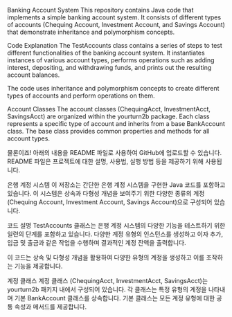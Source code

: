 Banking Account System
This repository contains Java code that implements a simple banking account system. It consists of different types of accounts (Chequing Account, Investment Account, and Savings Account) that demonstrate inheritance and polymorphism concepts.

Code Explanation
The TestAccounts class contains a series of steps to test different functionalities of the banking account system. It instantiates instances of various account types, performs operations such as adding interest, depositing, and withdrawing funds, and prints out the resulting account balances.

The code uses inheritance and polymorphism concepts to create different types of accounts and perform operations on them.

Account Classes
The account classes (ChequingAcct, InvestmentAcct, SavingsAcct) are organized within the yourturn2b package. Each class represents a specific type of account and inherits from a base BankAccount class. The base class provides common properties and methods for all account types.




물론이죠! 아래의 내용을 README 파일로 사용하여 GitHub에 업로드할 수 있습니다. README 파일은 프로젝트에 대한 설명, 사용법, 실행 방법 등을 제공하기 위해 사용됩니다.

은행 계정 시스템
이 저장소는 간단한 은행 계정 시스템을 구현한 Java 코드를 포함하고 있습니다. 이 시스템은 상속과 다형성 개념을 보여주기 위한 다양한 종류의 계정 (Chequing Account, Investment Account, Savings Account)으로 구성되어 있습니다.

코드 설명
TestAccounts 클래스는 은행 계정 시스템의 다양한 기능을 테스트하기 위한 일련의 단계를 포함하고 있습니다. 다양한 계정 유형의 인스턴스를 생성하고 이자 추가, 입금 및 출금과 같은 작업을 수행하며 결과적인 계정 잔액을 출력합니다.

이 코드는 상속 및 다형성 개념을 활용하여 다양한 유형의 계정을 생성하고 이를 조작하는 기능을 제공합니다.

계정 클래스
계정 클래스 (ChequingAcct, InvestmentAcct, SavingsAcct)는 yourturn2b 패키지 내에서 구성되어 있습니다. 각 클래스는 특정 유형의 계정을 나타내며 기본 BankAccount 클래스를 상속합니다. 기본 클래스는 모든 계정 유형에 대한 공통 속성과 메서드를 제공합니다.
